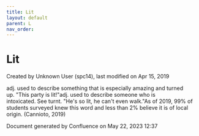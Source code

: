 ```yaml
---
title: Lit
layout: default
parent: L
nav_order:
---
```


# Lit

Created by  Unknown User (spc14), last modified on Apr 15, 2019

adj. used to describe something that is especially amazing and turned up. &quot;This party is lit!&quot;adj. used to describe someone who is intoxicated. See turnt. &quot;He's so lit, he can't even walk.&quot;As of 2019, 99% of students surveyed knew this word and less than 2% believe it is of local origin. (Cannioto, 2019)

Document generated by Confluence on May 22, 2023 12:37


